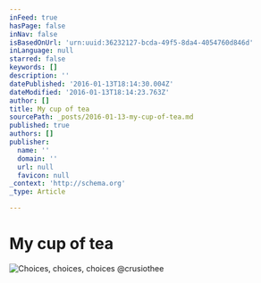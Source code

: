 ```yaml
---
inFeed: true
hasPage: false
inNav: false
isBasedOnUrl: 'urn:uuid:36232127-bcda-49f5-8da4-4054760d846d'
inLanguage: null
starred: false
keywords: []
description: ''
datePublished: '2016-01-13T18:14:30.004Z'
dateModified: '2016-01-13T18:14:23.763Z'
author: []
title: My cup of tea
sourcePath: _posts/2016-01-13-my-cup-of-tea.md
published: true
authors: []
publisher:
  name: ''
  domain: ''
  url: null
  favicon: null
_context: 'http://schema.org'
_type: Article

---
```

# My cup of tea
![Choices&comma; choices&comma; choices &commat;crusiothee](https://pbs.twimg.com/media/CYncvpRUsAAyXk-.jpg:large)